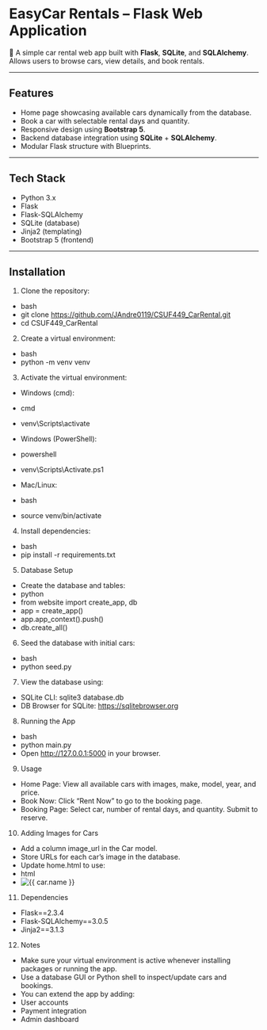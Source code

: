 # EasyCar Rentals – Flask Web Application

🚗 A simple car rental web app built with **Flask**, **SQLite**, and **SQLAlchemy**.  
Allows users to browse cars, view details, and book rentals.  

---

## Features

- Home page showcasing available cars dynamically from the database.  
- Book a car with selectable rental days and quantity.  
- Responsive design using **Bootstrap 5**.  
- Backend database integration using **SQLite** + **SQLAlchemy**.  
- Modular Flask structure with Blueprints.  

---

## Tech Stack

- Python 3.x  
- Flask  
- Flask-SQLAlchemy  
- SQLite (database)  
- Jinja2 (templating)  
- Bootstrap 5 (frontend)  
---

## Installation

1. Clone the repository:
- bash
- git clone https://github.com/JAndre0119/CSUF449_CarRental.git
- cd CSUF449_CarRental

2. Create a virtual environment:
- bash
- python -m venv venv

3. Activate the virtual environment:
- Windows (cmd):
- cmd
- venv\Scripts\activate

- Windows (PowerShell):
- powershell
- venv\Scripts\Activate.ps1

- Mac/Linux:
- bash
- source venv/bin/activate

4. Install dependencies:
- bash
- pip install -r requirements.txt

5. Database Setup
- Create the database and tables:
- python
- from website import create_app, db
- app = create_app()
- app.app_context().push()
- db.create_all()

6. Seed the database with initial cars:
- bash
- python seed.py

7. View the database using:
- SQLite CLI: sqlite3 database.db
- DB Browser for SQLite: https://sqlitebrowser.org

8. Running the App
- bash
- python main.py
- Open http://127.0.0.1:5000 in your browser.

9. Usage
- Home Page: View all available cars with images, make, model, year, and price.
- Book Now: Click “Rent Now” to go to the booking page.
- Booking Page: Select car, number of rental days, and quantity. Submit to reserve.

10. Adding Images for Cars
- Add a column image_url in the Car model.
- Store URLs for each car’s image in the database.
- Update home.html to use:
- html
- <img src="{{ car.image_url }}" alt="{{ car.name }}">

11. Dependencies
- Flask==2.3.4
- Flask-SQLAlchemy==3.0.5
- Jinja2==3.1.3

12. Notes
- Make sure your virtual environment is active whenever installing packages or running the app.
- Use a database GUI or Python shell to inspect/update cars and bookings.
- You can extend the app by adding:
- User accounts
- Payment integration
- Admin dashboard
